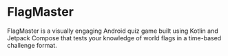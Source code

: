 # FlagMaster
FlagMaster is a visually engaging Android quiz game built using Kotlin and Jetpack Compose that tests your knowledge of world flags in a time-based challenge format.
